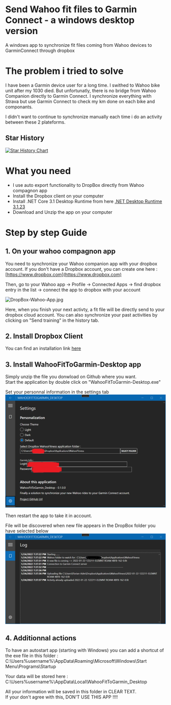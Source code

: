 # Send Wahoo fit files to Garmin Connect - a windows desktop version
A windows app to synchronize fit files coming from Wahoo devices to GarminConnect through dropbox

# The problem i tried to solve
I have been a Garmin device user for a long time. I swithed to Wahoo bike unit after my 1030 died. But unfortunatly, there is no bridge from Wahoo Companion directly to Garmin Connect. I synchronize everything with Strava but use Garmin Connect to check my km done on each bike and componants.

I didn't want to continue to synchronize manually each time i do an activity between these 2 plateforms.

## Star History

[![Star History Chart](https://api.star-history.com/svg?repos=Banzzouille/WahooFitToGarmin,Banzzouille/WahooFitToGarmin-Desktop&type=Date)](https://star-history.com/#Banzzouille/WahooFitToGarmin&Banzzouille/WahooFitToGarmin-Desktop&Date)

# What you need

- I use auto export functionality to DropBox directly from Wahoo compagnon app
- Install the Dropbox client on your computer
- Install .NET Core 3.1 Desktop Runtime from here [.NET Desktop Runtime 3.1.23](https://dotnet.microsoft.com/en-us/download/dotnet/3.1)
- Download and Unzip the app on your computer

# Step by step Guide

## 1. On your wahoo compagnon app
You need to synchronize your Wahoo companion app with your dropbox account. If you don't have a Dropbox account, you can create one here : [https://www.dropbox.com](https://www.dropbox.com)

Then, go to your Wahoo app -> Profile -> Connected Apps -> find dropbox entry in the list -> connect the app to dropbox with your account

![DropBox-Wahoo-App.jpg](https://i.postimg.cc/mknWL7pb/Drop-Box-Wahoo-App.jpg)

Here, when you finish your next activty, a fit file will be directly send to your dropbox cloud account. You can also synchronize your past activities by clicking on "Send training" in the history tab.

## 2. Install Dropbox Client

You can find an installation link [here](https://www.dropbox.com/downloading)

## 3. Install WahooFitToGarmin-Desktop app

Simply unzip the file you donwload on Github where you want.   
Start the application by double click on "WahooFitToGarmin-Desktop.exe"  

Set your personnal information in the settings tab
![Settings.jpg](/Pictures/settings.png)

Then restart the app to take it in account.


File will be discovered when new file appears in the DropBox folder you have selected below
![Example interface.png](/Pictures/Example_interface.png)




## 4. Additionnal actions

To have an autostart app (starting with Windows) you can add a shortcut of the exe file in this folder : C:\Users\%username%\AppData\Roaming\Microsoft\Windows\Start Menu\Programs\Startup  

Your data will be stored here : C:\Users\%username%\AppData\Local\WahooFitToGarmin_Desktop


         






All your information will be saved in this folder in CLEAR TEXT.  
If your don't agree with this, DON'T USE THIS APP !!!!

